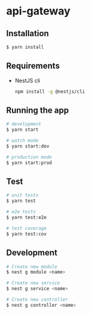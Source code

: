 # api-gateway

## Installation

```bash
$ yarn install
```

## Requirements

- NestJS cli

  ```bash
  npm install -g @nestjs/cli
  ```

## Running the app

```bash
# development
$ yarn start

# watch mode
$ yarn start:dev

# production mode
$ yarn start:prod
```

## Test

```bash
# unit tests
$ yarn test

# e2e tests
$ yarn test:e2e

# test coverage
$ yarn test:cov
```

## Development

```bash
# Create new module
$ nest g module <name>

# Create new service
$ nest g service <name>

# Create new controller
$ nest g controller <name>
```
